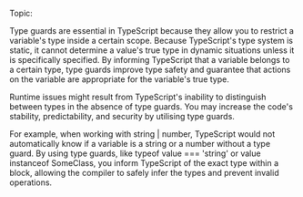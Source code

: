 Topic: 

Type guards are essential in TypeScript because they allow you to restrict a variable's type inside a certain scope. Because TypeScript's type system is static, it cannot determine a value's true type in dynamic situations unless it is specifically specified. By informing TypeScript that a variable belongs to a certain type, type guards improve type safety and guarantee that actions on the variable are appropriate for the variable's true type.

Runtime issues might result from TypeScript's inability to distinguish between types in the absence of type guards. You may increase the code's stability, predictability, and security by utilising type guards.

For example, when working with string | number, TypeScript would not automatically know if a variable is a string or a number without a type guard. By using type guards, like typeof value === 'string' or value instanceof SomeClass, you inform TypeScript of the exact type within a block, allowing the compiler to safely infer the types and prevent invalid operations.